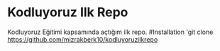 # Kodluyoruz Ilk Repo
Kodluyoruz Eğitimi kapsamında açtığım ilk repo.
#Installation
'git clone https://github.com/mizrakberk10/kodluyoruzilkrepo
